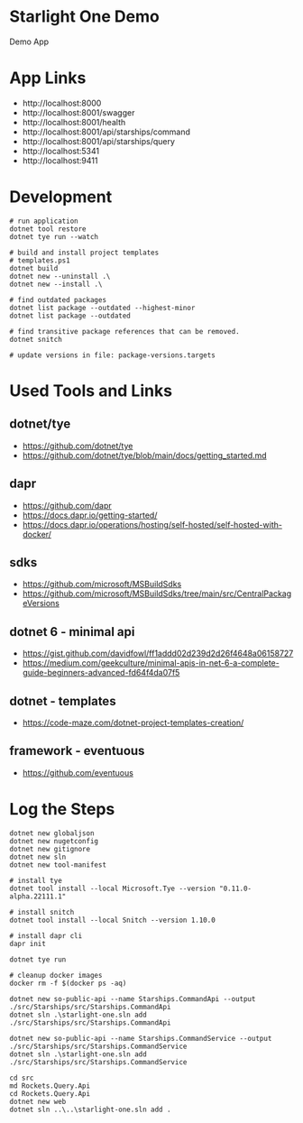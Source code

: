 # Starlight One Demo

Demo App

# App Links

* http://localhost:8000
* http://localhost:8001/swagger
* http://localhost:8001/health
* http://localhost:8001/api/starships/command
* http://localhost:8001/api/starships/query
* http://localhost:5341
* http://localhost:9411

# Development

```
# run application
dotnet tool restore
dotnet tye run --watch
```

```
# build and install project templates
# templates.ps1
dotnet build
dotnet new --uninstall .\
dotnet new --install .\
```

```
# find outdated packages
dotnet list package --outdated --highest-minor
dotnet list package --outdated

# find transitive package references that can be removed.
dotnet snitch

# update versions in file: package-versions.targets
```   

# Used Tools and Links

## dotnet/tye

* https://github.com/dotnet/tye
* https://github.com/dotnet/tye/blob/main/docs/getting_started.md

## dapr

* https://github.com/dapr
* https://docs.dapr.io/getting-started/
* https://docs.dapr.io/operations/hosting/self-hosted/self-hosted-with-docker/

## sdks

* https://github.com/microsoft/MSBuildSdks
* https://github.com/microsoft/MSBuildSdks/tree/main/src/CentralPackageVersions

## dotnet 6 - minimal api

* https://gist.github.com/davidfowl/ff1addd02d239d2d26f4648a06158727
* https://medium.com/geekculture/minimal-apis-in-net-6-a-complete-guide-beginners-advanced-fd64f4da07f5

## dotnet - templates

* https://code-maze.com/dotnet-project-templates-creation/

## framework - eventuous

* https://github.com/eventuous

# Log the Steps

```
dotnet new globaljson
dotnet new nugetconfig
dotnet new gitignore
dotnet new sln
dotnet new tool-manifest

# install tye
dotnet tool install --local Microsoft.Tye --version "0.11.0-alpha.22111.1"

# install snitch
dotnet tool install --local Snitch --version 1.10.0

# install dapr cli
dapr init

dotnet tye run

# cleanup docker images
docker rm -f $(docker ps -aq)
```

```
dotnet new so-public-api --name Starships.CommandApi --output ./src/Starships/src/Starships.CommandApi
dotnet sln .\starlight-one.sln add ./src/Starships/src/Starships.CommandApi

dotnet new so-public-api --name Starships.CommandService --output ./src/Starships/src/Starships.CommandService
dotnet sln .\starlight-one.sln add ./src/Starships/src/Starships.CommandService
```

```
cd src
md Rockets.Query.Api
cd Rockets.Query.Api
dotnet new web
dotnet sln ..\..\starlight-one.sln add .
```

